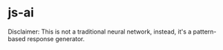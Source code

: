 # js-ai
Disclaimer: This is not a traditional neural network, instead, it's a pattern-based response generator.
